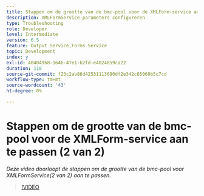 ```yaml
---
title: Stappen om de grootte van de bmc-pool voor de XMLForm-service aan te passen (2 van 2)
description: XMLFormService-parameters configureren
type: Troubleshooting
role: Developer
level: Intermediate
version: 6.5
feature: Output Service,Forms Service
topic: Development
index: y
exl-id: 404049b8-1646-47e1-b2fd-e4024859ca22
duration: 118
source-git-commit: f23c2ab86d42531113690df2e342c65060b5c7cd
workflow-type: tm+mt
source-wordcount: '43'
ht-degree: 0%

---
```



# Stappen om de grootte van de bmc-pool voor de XMLForm-service aan te passen (2 van 2)

*Deze video doorloopt de stappen om de grootte van de bmc-pool voor XMLFormService(2 van 2) aan te passen.*

>[!VIDEO](https://video.tv.adobe.com/v/335553?quality=12&learn=on)

